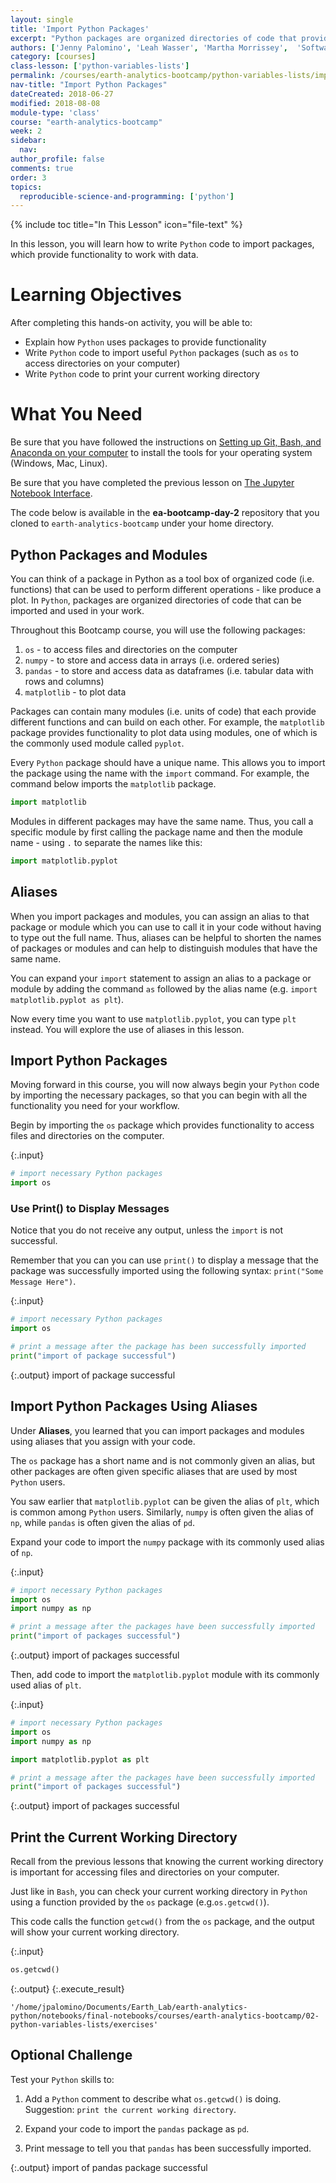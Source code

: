 ```yaml
---
layout: single
title: 'Import Python Packages'
excerpt: "Python packages are organized directories of code that provide functionality such as plotting data. Learn how to write Python Code to import packages."
authors: ['Jenny Palomino', 'Leah Wasser', 'Martha Morrissey',  'Software Carpentry']
category: [courses]
class-lesson: ['python-variables-lists']
permalink: /courses/earth-analytics-bootcamp/python-variables-lists/import-python-packages/
nav-title: "Import Python Packages"
dateCreated: 2018-06-27
modified: 2018-08-08
module-type: 'class'
course: "earth-analytics-bootcamp"
week: 2
sidebar:
  nav:
author_profile: false
comments: true
order: 3
topics:
  reproducible-science-and-programming: ['python']
---
```

{% include toc title="In This Lesson" icon="file-text" %}

In this lesson, you will learn how to write `Python` code to import packages, which provide functionality to work with data.  

<div class='notice--success' markdown="1">

# <i class="fa fa-graduation-cap" aria-hidden="true"></i> Learning Objectives

After completing this hands-on activity, you will be able to:

* Explain how `Python` uses packages to provide functionality
* Write `Python` code to import useful `Python` packages (such as `os` to access directories on your computer)
* Write `Python` code to print your current working directory

 
# <i class="fa fa-check-square-o fa-2" aria-hidden="true"></i> What You Need

Be sure that you have followed the instructions on <a href="{{ site.url }}/workshops/setup-earth-analytics-python/setup-git-bash-anaconda/">Setting up Git, Bash, and Anaconda on your computer</a> to install the tools for your operating system (Windows, Mac, Linux). 

Be sure that you have completed the previous lesson on <a href="{{ site.url }}/courses/earth-analytics-bootcamp/get-started-with-open-science/jupyter-notebook-interface/">The Jupyter Notebook Interface</a>.

The code below is available in the **ea-bootcamp-day-2** repository that you cloned to `earth-analytics-bootcamp` under your home directory. 
 
 </div>


## Python Packages and Modules

You can think of a package in Python as a tool box of organized code (i.e. functions) that can be used to perform different operations - like produce a plot. In `Python`, packages are organized directories of code that can be imported and used in your work.

Throughout this Bootcamp course, you will use the following packages:
1. `os` - to access files and directories on the computer
2. `numpy` - to store and access data in arrays (i.e. ordered series)
3. `pandas` - to store and access data as dataframes (i.e. tabular data with rows and columns)
4. `matplotlib` - to plot data

Packages can contain many modules (i.e. units of code) that each provide different functions and can build on each other. For example, the `matplotlib` package provides functionality to plot data using modules, one of which is the commonly used module called `pyplot`. 

Every `Python` package should have a unique name. This allows you to import the package using the name with the `import` command. For example, the command below imports the `matplotlib` package. 

```python
import matplotlib
```

Modules in different packages may have the same name. Thus, you call a specific module by first calling the package name and then the module name - using `.` to separate the names like this:

```python
import matplotlib.pyplot

```

## Aliases

When you import packages and modules, you can assign an alias to that package or module which you can use to call  it in your code without having to type out the full name. Thus, aliases can be helpful to shorten the names of packages or modules and can help to distinguish modules that have the same name. 

You can expand your `import` statement to assign an alias to a package or module by adding the command `as` followed by the alias name (e.g. `import matplotlib.pyplot as plt`). 

Now every time you want to use `matplotlib.pyplot`, you can type `plt` instead. You will explore the use of aliases in this lesson. 


## Import Python Packages

Moving forward in this course, you will now always begin your `Python` code by importing the necessary packages, so that you can begin with all the functionality you need for your workflow. 

Begin by importing the `os` package which provides functionality to access files and directories on the computer.

{:.input}
```python
# import necessary Python packages
import os
```

### Use Print() to Display Messages

Notice that you do not receive any output, unless the `import` is not successful.

Remember that you can you can use `print()` to display a message that the package was successfully imported using the following syntax: `print("Some Message Here")`.

{:.input}
```python
# import necessary Python packages
import os

# print a message after the package has been successfully imported
print("import of package successful")
```

{:.output}
    import of package successful



## Import Python Packages Using Aliases

Under **Aliases**, you learned that you can import packages and modules using aliases that you assign with your code.

The `os` package has a short name and is not commonly given an alias, but other packages are often given specific aliases that are used by most `Python` users.

You saw earlier that `matplotlib.pyplot` can be given the alias of `plt`, which is common among `Python` users. Similarly, `numpy` is often given the alias of `np`, while `pandas` is often given the alias of `pd`. 

Expand your code to import the `numpy` package with its commonly used alias of `np`.

{:.input}
```python
# import necessary Python packages
import os
import numpy as np

# print a message after the packages have been successfully imported
print("import of packages successful")
```

{:.output}
    import of packages successful



Then, add code to import the `matplotlib.pyplot` module with its commonly used alias of `plt`.

{:.input}
```python
# import necessary Python packages
import os
import numpy as np

import matplotlib.pyplot as plt

# print a message after the packages have been successfully imported
print("import of packages successful")
```

{:.output}
    import of packages successful



## Print the Current Working Directory

Recall from the previous lessons that knowing the current working directory is important for accessing files and directories on your computer. 

Just like in `Bash`, you can check your current working directory in `Python` using a function provided by the `os` package (e.g.`os.getcwd()`). 

This code calls the function `getcwd()` from the `os` package, and the output will show your current working directory. 

{:.input}
```python
os.getcwd()
```

{:.output}
{:.execute_result}



    '/home/jpalomino/Documents/Earth_Lab/earth-analytics-python/notebooks/final-notebooks/courses/earth-analytics-bootcamp/02-python-variables-lists/exercises'





<div class="notice--warning" markdown="1">

## <i class="fa fa-pencil-square-o" aria-hidden="true"></i> Optional Challenge 

Test your `Python` skills to:

1. Add a `Python` comment to describe what `os.getcwd()` is doing. Suggestion: `print the current working directory`.

2. Expand your code to import the `pandas` package as `pd`. 

3. Print message to tell you that `pandas` has been successfully imported. 

</div>


{:.output}
    import of pandas package successful


